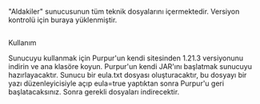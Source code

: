 "Aldakiler" sunucusunun tüm teknik dosyalarını içermektedir.
Versiyon kontrolü için buraya yüklenmiştir.

##
Kullanım

Sunucuyu kullanmak için Purpur'un kendi sitesinden 1.21.3 versiyonunu indirin ve ana klasöre koyun. Purpur'un kendi JAR'ını başlatmak sunucuyu hazırlayacaktır.
Sunucu bir eula.txt dosyası oluşturacaktır, bu dosyayı bir yazı düzenleyicisiyle açıp eula=true yaptıktan sonra Purpur'u geri başlatacaksınız. Sonra gerekli dosyaları indirecektir.
